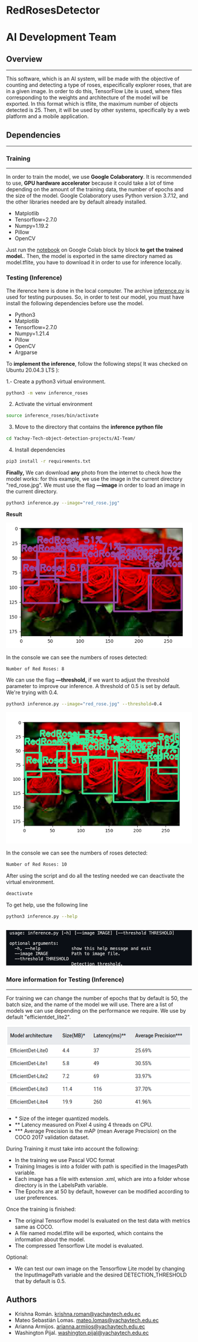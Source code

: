 # RedRosesDetector

# AI Development Team

## Overview

---

This software, which is an AI system, will be made with the objective of counting and detecting a type of roses, especifically explorer roses, that are in a given image. In order to do this, TensorFlow Lite is used, where files corresponding to the weights and architecture of the model will be exported. In this format which is tflite, the maximum number of objects detected is 25. Then, it will be used by other systems, specifically by a web platform and a mobile application.

## Dependencies

---

### Training

---

In order to train the model, we use **Google Colaboratory**. It is recommended to use, **GPU hardware accelerator** because it could take a lot of time depending on the amount of the training data, the number of epochs and the size of the model.
Google Colaboratory uses Python version 3.7.12, and the other libraries needed are by default already installed.

- Matplotlib
- Tensorflow=2.7.0
- Numpy=1.19.2
- Pillow
- OpenCV

Just run the [notebook](https://github.com/Leo-Thomas/Yachay-Tech-object-detection-projects/blob/main/AI-Team/RoseDetector.ipynb) on Google Colab block by block **to get the trained model.**. Then, the model is exported in the same directory named as model.tflite, you have to download it in order to use for inference locally.

### Testing (Inference)

The iference here is done in the local computer. The archive [inference.py](https://github.com/Leo-Thomas/Yachay-Tech-object-detection-projects/blob/main/AI-Team/inference.py) is used for testing purpouses. So, in order to test our model, you must have install the following dependencies before use the model.

- Python3
- Matplotlib
- Tensorflow=2.7.0
- Numpy=1.21.4
- Pillow
- OpenCV
- Argparse

To **implement the inference**, follow the following steps( It was checked on Ubuntu 20.04.3 LTS ):

1.- Create a python3 virtual environment. 

```bash
python3 -m venv inference_roses
```

2. Activate the virtual environment 

```bash
source inference_roses/bin/activate
```

3. Move to the directory that contains the **inference python file**

```bash
cd Yachay-Tech-object-detection-projects/AI-Team/
```

4. Install dependencies

```bash
pip3 install -r requirements.txt 
```

**Finally,** We can download **any** photo from the internet to check how the model works: for this example, we use the image in the current directory "red_rose.jpg". We must use the flag **—image** in order to load an image in the current directory. 

```bash
python3 inference.py --image="red_rose.jpg" 
```

**Result**

![Screen Shot 2021-12-12 at 15.28.54.png](https://github.com/mateolomas/datasetRoses/blob/main/3.png)

In the console we can see the numbers of roses detected: 

```bash
Number of Red Roses: 8
```

We can use the flag **—threshold,** if we want to adjust the threshold parameter to improve our inference. A threshold of 0.5 is set by default. We're trying with 0.4.

```bash
python3 inference.py --image="red_rose.jpg" --threshold=0.4
```

![Screen Shot 2021-12-12 at 15.30.49.png](https://github.com/mateolomas/datasetRoses/blob/main/4.png)

In the console we can see the numbers of roses detected: 

```bash
Number of Red Roses: 10
```

After using the script and do all the testing needed we can deactivate the virtual environment.

```bash
deactivate 
```
To get help, use the following line

```bash
python3 inference.py --help
```

![Screen Shot 2021-12-11 at 23.36.04.png](https://github.com/mateolomas/datasetRoses/blob/main/1.png)
---

### More information for Testing (Inference)

---

For training we can change the number of epochs that by default is 50, the batch size, and the name of the model we will use. There are a list of models we can use depending on the performance we require. We use by default "efficientdet_lite2".

![screenshot.png](https://github.com/mateolomas/datasetRoses/blob/main/2.png)

- \* Size of the integer quantized models.
- ** Latency measured on Pixel 4 using 4 threads on CPU.
- *** Average Precision is the mAP (mean Average Precision) on the COCO 2017 validation dataset.

During Training it must take into account the following:

- In the training we use Pascal VOC format
- Training Images is into a folder with path is specified in the ImagesPath variable.
- Each image has a file with extension .xml, which are into a folder whose directory is in the LabelsPath variable.
- The Epochs are at 50 by default, however can be modified according to user preferences.

Once the training is finished:

- The original Tensorflow model Is evaluated on the test data with metrics same as COCO.
- A file named model.tflite will be exported, which contains the information about the model.
- The compressed Tensorflow Lite model is evaluated.

Optional:

- We can test our own image on the Tensorflow Lite model by changing the InputImagePath variable and the desired DETECTION_THRESHOLD that by default is 0.5.


## Authors

- Krishna Román. krishna.roman@yachaytech.edu.ec
- Mateo Sebastián Lomas. mateo.lomas@yachaytech.edu.ec
- Arianna Armijos. arianna.armijos@yachaytech.edu.ec
- Washington Pijal. washington.pijal@yachaytech.edu.ec

